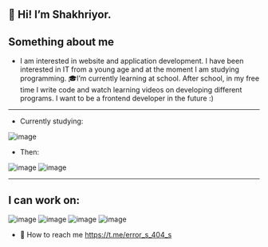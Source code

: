 👋 Hi! I’m Shakhriyor.
- 
Something about me
-
- I am interested in website and application development. I have been interested in IT from a young age and at the moment I am studying programming.
🎓I’m currently learning at school.
After school, in my free time I write code and watch learning videos on developing different programs. I want to be a frontend developer in the future :)
- - - -
- Currently studying:
 
![image](https://user-images.githubusercontent.com/92373528/157529116-c65b7788-a26f-4b34-9a03-0ca2f5a3079d.png)
- Then:

![image](https://user-images.githubusercontent.com/92373528/157530195-29284eb5-c9e2-4462-9647-5d2eaeaeba0c.png) ![image](https://user-images.githubusercontent.com/92373528/157530329-4ff2538b-c7c1-4065-b5cc-b5bc5034c86f.png)
- - - 
I can work on:
- 
![image](https://user-images.githubusercontent.com/92373528/157531578-975f3c00-24e2-47e4-9f71-5d7afce28c53.png) ![image](https://user-images.githubusercontent.com/92373528/157531601-fe7cbb89-c2cb-4bf9-bfe4-3a284f881196.png) ![image](https://user-images.githubusercontent.com/92373528/157531642-494e2823-a75f-4199-894e-33da74d6941a.png) ![image](https://user-images.githubusercontent.com/92373528/157531669-2cf37bf5-35d1-47b0-9e77-04c92ccc345c.png)
- 📩 How to reach me https://t.me/error_s_404_s
